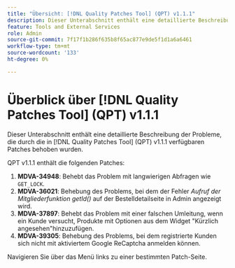 ```yaml
---
title: "Übersicht: [!DNL Quality Patches Tool] (QPT) v1.1.1"
description: Dieser Unterabschnitt enthält eine detaillierte Beschreibung der Probleme, die durch die in [!DNL Quality Patches Tool]  (QPT) v1.1.1 verfügbaren Patches behoben wurden.
feature: Tools and External Services
role: Admin
source-git-commit: 7f17f1b286f635b8f65ac877e9de5f1d1a6a6461
workflow-type: tm+mt
source-wordcount: '133'
ht-degree: 0%

---
```


# Überblick über [!DNL Quality Patches Tool] (QPT) v1.1.1

Dieser Unterabschnitt enthält eine detaillierte Beschreibung der Probleme, die durch die in [!DNL Quality Patches Tool] (QPT) v1.1.1 verfügbaren Patches behoben wurden.

QPT v1.1.1 enthält die folgenden Patches:

1. **MDVA-34948**: Behebt das Problem mit langwierigen Abfragen wie `GET_LOCK`.
1. **MDVA-36021**: Behebung des Problems, bei dem der Fehler *Aufruf der Mitgliederfunktion getId()* auf der Bestelldetailseite in Admin angezeigt wird.
1. **MDVA-37897**: Behebt das Problem mit einer falschen Umleitung, wenn ein Kunde versucht, Produkte mit Optionen aus dem Widget &quot;Kürzlich angesehen&quot;hinzuzufügen.
1. **MDVA-39305**: Behebung des Problems, bei dem registrierte Kunden sich nicht mit aktiviertem Google ReCaptcha anmelden können.

Navigieren Sie über das Menü links zu einer bestimmten Patch-Seite.

